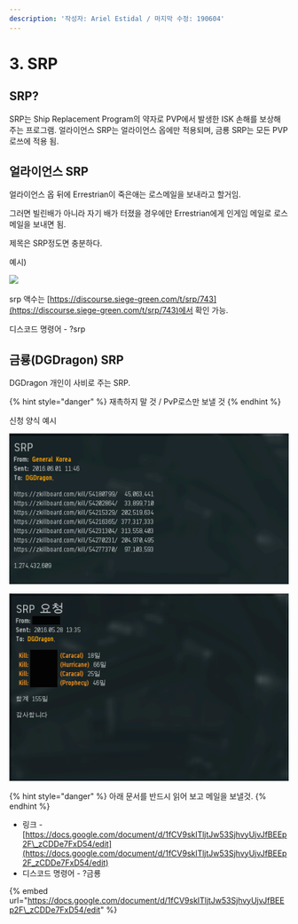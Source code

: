 ```yaml
---
description: '작성자: Ariel Estidal / 마지막 수정: 190604'
---
```


# 3. SRP

## SRP?

SRP는 Ship Replacement Program의 약자로 PVP에서 발생한 ISK 손해를 보상해 주는 프로그램. 얼라이언스 SRP는 얼라이언스 옵에만 적용되며, 금룡 SRP는 모든 PVP 로쓰에 적용 됨.

## 얼라이언스 SRP

얼라이언스 옵 뒤에 Errestrian이 죽은애는 로스메일을 보내라고 할거임.

그러면 빌린배가 아니라 자기 배가 터졌을 경우에만 Errestrian에게 인게임 메일로 로스메일을 보내면 됨.

제목은 SRP정도면 충분하다.

예시\)

![](https://lh3.googleusercontent.com/lfQw3eEmMWcF-Xn8ADFDewxarkjcB3AYpoudR6wA29bbNiGd-mfVToEgfrTYIEPgsljpyZ9_JROu3ZxFDkTIjDrzlsnfmumk1wT35L2TQUQe0sHeXXOHYyvNvWEpTC7FBz6_Q7UE)

srp 액수는 [https://discourse.siege-green.com/t/srp/743](https://discourse.siege-green.com/t/srp/743)에서 확인 가능.

디스코드 명령어 - ?srp

## 금룡\(DGDragon\) SRP

DGDragon 개인이 사비로 주는 SRP.

{% hint style="danger" %}
재촉하지 말 것 / PvP로스만 보낼 것
{% endhint %}

신청 양식 예시

![](../.gitbook/assets/image%20%2847%29.png)

![](../.gitbook/assets/image%20%2899%29.png)

{% hint style="danger" %}
아래 문서를 반드시 읽어 보고 메일을 보낼것.
{% endhint %}

* 링크 - [https://docs.google.com/document/d/1fCV9sklTljtJw53SjhvyUjvJfBEEp2F\_zCDDe7FxD54/edit](https://docs.google.com/document/d/1fCV9sklTljtJw53SjhvyUjvJfBEEp2F_zCDDe7FxD54/edit)
* 디스코드 명령어 - ?금룡

{% embed url="https://docs.google.com/document/d/1fCV9sklTljtJw53SjhvyUjvJfBEEp2F\_zCDDe7FxD54/edit" %}


